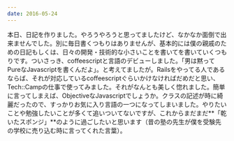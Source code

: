```yaml
---
date: 2016-05-24
---
```


本日、日記を作りました。やろうやろうと思ってましたけど、なかなか面倒で出来ませんでした。別に毎日書くつもりはありませんが、基本的には僕の親戚のための日記もしくは、日々の開発・技術的な小さいことを書いてを書いていくつもりです。ついさっき、coffeescriptと言語のデビューしました。「男は黙ってPureなJavascriptを書くんだよ」。と考えてましたが。Railsをやってる人であるならば、それが対応しているcoffeescriptぐらいかけなければだめだと思い、Tech::Campの仕事で使ってみました。それがなんとも美しく惚れました。簡単に言ってしまえば、ObjectiveなJavascriptでしょうか。クラスの記述が時に綺麗だったので、すっかりお気に入り言語の一つになってしまいました。やりたいことや勉強したいことが多くて追いついてないですが、これからまだまだ**「乾いたスポンジ」**のように過ごしたいと思います（昔の塾の先生が僕を受験先の学校に売り込む時に言ってくれた言葉）。
